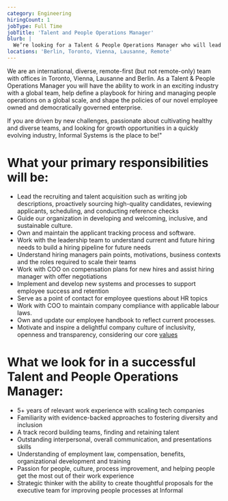 ```yaml
---
category: Engineering
hiringCount: 1
jobType: Full Time
jobTitle: 'Talent and People Operations Manager'
blurb: |
  We’re looking for a Talent & People Operations Manager who will lead Informal’s recruiting, talent acquisition, and HR support. You’ll partner across all levels of the organization to help create a positive employee onboarding experience and help develop our people operations.
locations: 'Berlin, Toronto, Vienna, Lausanne, Remote'
---
```


We are an international, diverse, remote-first (but not remote-only) team with offices in Toronto, Vienna, Lausanne and Berlin. As a Talent & People Operations Manager you will have the ability to work in an exciting industry with a global team, help define a playbook for hiring and managing people operations on a global scale, and shape the policies of our novel employee owned and democratically governed enterprise.

If you are driven by new challenges, passionate about cultivating healthy and diverse teams, and looking for growth opportunities in a quickly evolving industry, Informal Systems is the place to be!"

# What your primary responsibilities will be:

-   Lead the recruiting and talent acquisition such as writing job descriptions, proactively sourcing high-quality candidates, reviewing applicants, scheduling, and conducting reference checks
-   Guide our organization in developing and welcoming, inclusive, and sustainable culture.
-   Own and maintain the applicant tracking process and software. 
-   Work with the leadership team to understand current and future hiring needs to build a hiring pipeline for future needs
-   Understand hiring managers pain points, motivations, business contexts and the roles required to scale their teams 
-   Work with COO on compensation plans for new hires and assist hiring manager with offer negotiations
-   Implement and develop new systems and processes to support employee success and retention
-   Serve as a point of contact for employee questions about HR topics
-   Work with COO to maintain company compliance with applicable labour laws. 
-   Own and update our employee handbook to reflect current processes. 
-   Motivate and inspire a delightful company culture of inclusivity, openness and transparency, considering our core [values](https://informal.systems/about/)

# What we look for in a successful Talent and People Operations Manager:

-   5+ years of relevant work experience with scaling tech companies
-   Familiarity with evidence-backed approaches to fostering diversity and inclusion
-   A track record building teams, finding and retaining talent
-   Outstanding interpersonal, overall communication, and presentations skills
-   Understanding of employment law, compensation, benefits, organizational development and training
-   Passion for people, culture, process improvement, and helping people get the most out of their work experience
-   Strategic thinker with the ability to create thoughtful proposals for the executive team for improving people processes at Informal
